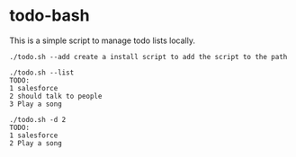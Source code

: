 # todo-bash

This is a simple script to manage todo lists locally.

```shell
./todo.sh --add create a install script to add the script to the path
```

```shell
./todo.sh --list
TODO:
1 salesforce
2 should talk to people
3 Play a song
```
```shell
./todo.sh -d 2
TODO:
1 salesforce
2 Play a song
```
